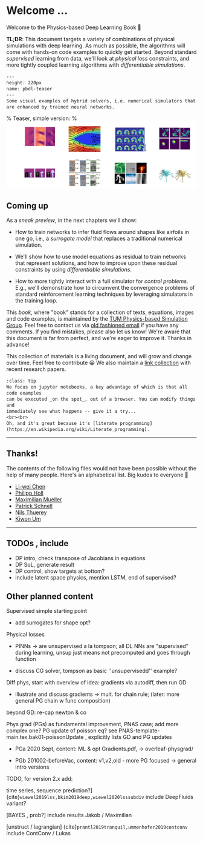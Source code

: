 Welcome ... 
============================

Welcome to the Physics-based Deep Learning Book 👋

**TL;DR**: 
This document targets a variety of combinations of physical simulations with deep learning.
As much as possible, the algorithms will come with hands-on code examples to quickly get started.
Beyond standard _supervised_ learning from data, we'll look at _physical loss_ constraints, and 
more tightly coupled learning algorithms with _differentiable simulations_.


```{figure} resources/teaser.png
---
height: 220px
name: pbdl-teaser
---
Some visual examples of hybrid solvers, i.e. numerical simulators that are enhanced by trained neural networks.
```
% Teaser, simple version:
% ![Teaser, simple version](resources/teaser.png)

## Coming up

As a _sneak preview_, in the next chapters we'll show:

- How to train networks to infer fluid flows around shapes like airfoils in one go, i.e., a _surrogate model_ that replaces a traditional numerical simulation.

- We'll show how to use model equations as residual to train networks that represent solutions, and how to improve upon these residual constraints by using _differentiable simulations_.

- How to more tightly interact with a full simulator for _control problems_. E.g., we'll demonstrate how to circumvent the convergence problems of standard reinforcement learning techniques by leveraging simulators in the training loop.

This _book_, where "book" stands for a collection of texts, equations, images and code examples,
is maintained by the
[TUM Physics-based Simulation Group](https://ge.in.tum.de). Feel free to contact us via
[old fashioned email](mailto:i15ge@cs.tum.edu) if you have any comments. 
If you find mistakes, please also let us know! We're aware that this document is far from perfect,
and we're eager to improve it. Thanks in advance!

This collection of materials is a living document, and will grow and change over time. 
Feel free to contribute 😀 
We also maintain a [link collection](https://github.com/thunil/Physics-Based-Deep-Learning) with recent research papers.

```{admonition} Executable code, right here, right now
:class: tip
We focus on jupyter notebooks, a key advantage of which is that all code examples
can be executed _on the spot_, out of a browser. You can modify things and 
immediately see what happens -- give it a try...
<br><br>
Oh, and it's great because it's [literate programming](https://en.wikipedia.org/wiki/Literate_programming).
```


---


## Thanks!

The contents of the following files would not have been possible without the help of many people. Here's an alphabetical list. Big kudos to everyone 🙏

- [Li-wei Chen](https://ge.in.tum.de/about/dr-liwei-chen/)
- [Philipp Holl](https://ge.in.tum.de/about/)
- [Maximilian Mueller](https://www.tum.de)
- [Patrick Schnell](https://ge.in.tum.de/about/patrick-schnell/)
- [Nils Thuerey](https://ge.in.tum.de/about/n-thuerey/)
- [Kiwon Um](https://ge.in.tum.de/about/kiwon/)

<!-- % some markdown tests follow ...

---

a b c

```{admonition} My title2
:class: seealso
See also... Test link: {doc}`supervised`
```

✅  Do this , ❌  Don't do this

% ---------------- -->

---


## TODOs , include

- DP intro, check transpose of Jacobians in equations
- DP SoL, generate result
- DP control, show targets at bottom?
- include latent space physics, mention LSTM, end of supervised?


## Other planned content

Supervised simple starting point

- add surrogates for shape opt?

Physical losses 

-    PINNs -> are unsupervised a la tompson; all DL NNs are "supervised" during learning, unsup just means not precomputed and goes through function

-    discuss CG solver, tompson as basic ''unsupervisedd'' example?

Diff phys, start with overview of idea: gradients via autodiff, then run GD

-    illustrate and discuss gradients -> mult. for chain rule; (later: more general PG chain w func composition)

beyond GD: re-cap newton & co

Phys grad (PGs) as fundamental improvement, PNAS case; add more complex one?
        PG update of poisson eq? see PNAS-template-main.tex.bak01-poissonUpdate , explicitly lists GD and PG updates

- PGa 2020 Sept, content: ML & opt
    Gradients.pdf, -> overleaf-physgrad/ 

- PGb 201002-beforeVac, content: v1,v2,old - more PG focused
    -> general intro versions

TODO, for version 2.x add: 

time series, sequence prediction?] {cite}`wiewel2019lss,bkim2019deep,wiewel2020lsssubdiv`
    include DeepFluids variant?

[BAYES , prob?]
    include results Jakob / Maximilian

[unstruct / lagrangian] {cite}`prantl2019tranquil,ummenhofer2019contconv`
    include ContConv / Lukas


